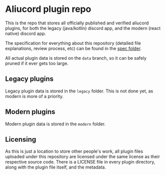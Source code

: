 # Aliucord plugin repo

This is the repo that stores all officially published and verified aliucord plugins, for both the legacy (java/kotlin) discord app, and the modern (react native) discord app.

The specification for everything about this repository (detailed file explanations, review process, etc) can be found in the [spec folder](spec).

All actual plugin data is stored on the `data` branch, so it can be safely pruned if it ever gets too large.

## Legacy plugins

Legacy plugin data is stored in the `legacy` folder. This is not done yet, as modern is more of a priority.

## Modern plugins

Modern plugin data is stored in the `modern` folder.

## Licensing

As this is just a location to store other people's work, all plugin files uploaded under this repository are licensed under the same license as their respective source code. There is a LICENSE file in every plugin directory, along with the plugin file itself, and the metadata.